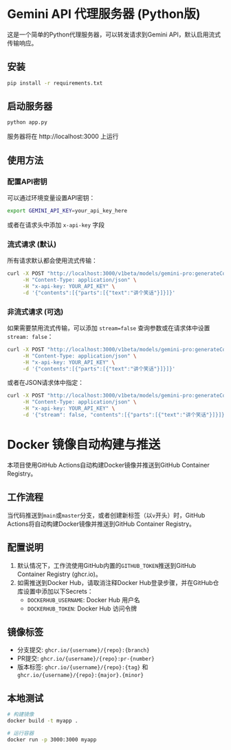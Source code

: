 # Gemini API 代理服务器 (Python版)

这是一个简单的Python代理服务器，可以转发请求到Gemini API，默认启用流式传输响应。

## 安装

```bash
pip install -r requirements.txt
```

## 启动服务器

```bash
python app.py
```

服务器将在 http://localhost:3000 上运行

## 使用方法

### 配置API密钥
可以通过环境变量设置API密钥：
```bash
export GEMINI_API_KEY=your_api_key_here
```
或者在请求头中添加 `x-api-key` 字段

### 流式请求 (默认)

所有请求默认都会使用流式传输：

```bash
curl -X POST "http://localhost:3000/v1beta/models/gemini-pro:generateContent" \
     -H "Content-Type: application/json" \
     -H "x-api-key: YOUR_API_KEY" \
     -d '{"contents":[{"parts":[{"text":"讲个笑话"}]}]}'
```

### 非流式请求 (可选)

如果需要禁用流式传输，可以添加 `stream=false` 查询参数或在请求体中设置 `stream: false`：

```bash
curl -X POST "http://localhost:3000/v1beta/models/gemini-pro:generateContent?stream=false" \
     -H "Content-Type: application/json" \
     -H "x-api-key: YOUR_API_KEY" \
     -d '{"contents":[{"parts":[{"text":"讲个笑话"}]}]}'
```

或者在JSON请求体中指定：

```bash
curl -X POST "http://localhost:3000/v1beta/models/gemini-pro:generateContent" \
     -H "Content-Type: application/json" \
     -H "x-api-key: YOUR_API_KEY" \
     -d '{"stream": false, "contents":[{"parts":[{"text":"讲个笑话"}]}]}'
```

# Docker 镜像自动构建与推送

本项目使用GitHub Actions自动构建Docker镜像并推送到GitHub Container Registry。

## 工作流程

当代码推送到`main`或`master`分支，或者创建新标签（以`v`开头）时，GitHub Actions将自动构建Docker镜像并推送到GitHub Container Registry。

## 配置说明

1. 默认情况下，工作流使用GitHub内置的`GITHUB_TOKEN`推送到GitHub Container Registry (ghcr.io)。
2. 如需推送到Docker Hub，请取消注释Docker Hub登录步骤，并在GitHub仓库设置中添加以下Secrets：
   - `DOCKERHUB_USERNAME`: Docker Hub 用户名
   - `DOCKERHUB_TOKEN`: Docker Hub 访问令牌

## 镜像标签

- 分支提交: `ghcr.io/{username}/{repo}:{branch}`
- PR提交: `ghcr.io/{username}/{repo}:pr-{number}`
- 版本标签: `ghcr.io/{username}/{repo}:{tag}` 和 `ghcr.io/{username}/{repo}:{major}.{minor}`

## 本地测试

```bash
# 构建镜像
docker build -t myapp .

# 运行容器
docker run -p 3000:3000 myapp
```
